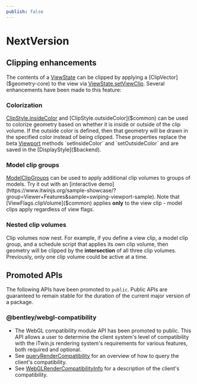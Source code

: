```yaml
---
publish: false
---
```

# NextVersion

## Clipping enhancements

The contents of a [ViewState]($frontend) can be clipped by applying a [ClipVector]($geometry-core) to the view via [ViewState.setViewClip]($frontend). Several enhancements have been made to this feature:

### Colorization

[ClipStyle.insideColor]($common) and [ClipStyle.outsideColor]($common) can be used to colorize geometry based on whether it is inside or outside of the clip volume. If the outside color is defined, then that geometry will be drawn in the specified color instead of being clipped. These properties replace the beta [Viewport]($frontend) methods `setInsideColor` and `setOutsideColor` and are saved in the [DisplayStyle]($backend).

### Model clip groups

[ModelClipGroups]($common) can be used to apply additional clip volumes to groups of models. Try it out with an [interactive demo](https://www.itwinjs.org/sample-showcase/?group=Viewer+Features&sample=swiping-viewport-sample). Note that [ViewFlags.clipVolume]($common) applies **only** to the view clip - model clips apply regardless of view flags.

### Nested clip volumes

Clip volumes now nest. For example, if you define a view clip, a model clip group, and a schedule script that applies its own clip volume, then geometry will be clipped by the **intersection** of all three clip volumes. Previously, only one clip volume could be active at a time.

## Promoted APIs

The following APIs have been promoted to `public`. Public APIs are guaranteed to remain stable for the duration of the current major version of a package.

### @bentley/webgl-compatibility

* The WebGL compatibility module API has been promoted to public. This API allows a user to determine the client system's level of compatibility with the iTwin.js rendering system's requirements for various features, both required and optional.
* See [queryRenderCompatibility]($webgl-compatibility) for an overview of how to query the client's compatibility.
* See [WebGLRenderCompatibilityInfo]($webgl-compatibility) for a description of the client's compatibility.
